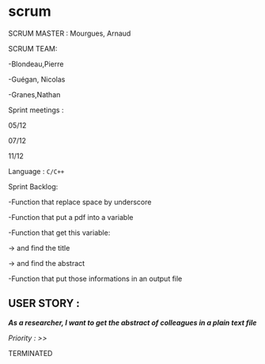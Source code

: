 # scrum
SCRUM MASTER : Mourgues, Arnaud

SCRUM TEAM:

-Blondeau,Pierre

-Guégan, Nicolas

-Granes,Nathan

Sprint meetings :

05/12

07/12

11/12

Language : `C/C++`

Sprint Backlog:

-Function that replace space by underscore

-Function that put a pdf into a variable

-Function that get this variable:

-> and find the title

-> and find the abstract

-Function that put those informations in an output file

## USER STORY : 
**_As a researcher, I want to get the abstract of colleagues in a plain text file_**

*Priority : >>*

TERMINATED
